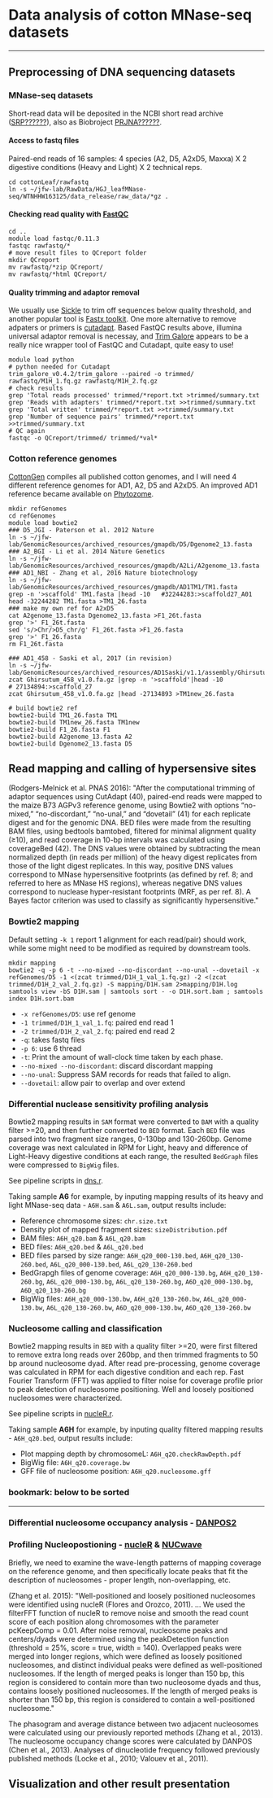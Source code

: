 # Data analysis of cotton MNase-seq datasets
---

## Preprocessing of DNA sequencing datasets

### MNase-seq datasets
Short-read data will be deposited in the NCBI short read archive ([SRP??????](http://trace.ddbj.nig.ac.jp/DRASearch/study?acc=SRP??????)), also as Biobroject [PRJNA??????](https://www.ncbi.nlm.nih.gov/bioproject/PRJNA??????).

#### Access to fastq files
Paired-end reads of 16 samples: 4 species (A2, D5, A2xD5, Maxxa) X 2 digestive conditions (Heavy and Light) X 2 technical reps.

    cd cottonLeaf/rawfastq
    ln -s ~/jfw-lab/RawData/HGJ_leafMNase-seq/WTNHHW163125/data_release/raw_data/*gz .

#### Checking read quality with [FastQC](http://www.bioinformatics.bbsrc.ac.uk/projects/fastqc/)
    cd ..
    module load fastqc/0.11.3
    fastqc rawfastq/*
    # move result files to QCreport folder
    mkdir QCreport
    mv rawfastq/*zip QCreport/
    mv rawfastq/*html QCreport/
    
#### Quality trimming and adaptor removal
We usually use [Sickle](https://github.com/najoshi/sickle) to trim off sequences below quality threshold, and another popular tool is  [Fastx toolkit](http://hannonlab.cshl.edu/fastx_toolkit/). One more alternative to remove adpaters or primers is [cutadapt](https://cutadapt.readthedocs.io/). Based FastQC results above, illumina universal adaptor removal is necessay, and [Trim Galore](http://www.bioinformatics.babraham.ac.uk/projects/trim_galore/) appears to be a really nice wrapper tool of FastQC and Cutadapt, quite easy to use! 

    module load python 
    # python needed for Cutadapt
    trim_galore_v0.4.2/trim_galore --paired -o trimmed/ rawfastq/M1H_1.fq.gz rawfastq/M1H_2.fq.gz
    # check results
    grep 'Total reads processed' trimmed/*report.txt >trimmed/summary.txt
    grep 'Reads with adapters' trimmed/*report.txt >>trimmed/summary.txt
    grep 'Total written' trimmed/*report.txt >>trimmed/summary.txt
    grep 'Number of sequence pairs' trimmed/*report.txt >>trimmed/summary.txt
    # QC again
    fastqc -o QCreport/trimmed/ trimmed/*val*

### Cotton reference genomes
[CottonGen](https://www.cottongen.org/data/download/genome#Ass) compiles all published cotton genomes, and I will need 4 different reference genomes for AD1, A2, D5 and A2xD5. An improved AD1 reference became available on [Phytozome](https://phytozome.jgi.doe.gov/pz/portal.html#!info?alias=Org_Ghirsutum_er).

    mkdir refGenomes
    cd refGenomes
    module load bowtie2
    ### D5_JGI - Paterson et al. 2012 Nature
    ln -s ~/jfw-lab/GenomicResources/archived_resources/gmapdb/D5/Dgenome2_13.fasta
    ### A2_BGI - Li et al. 2014 Nature Genetics
    ln -s ~/jfw-lab/GenomicResources/archived_resources/gmapdb/A2Li/A2genome_13.fasta
    ### AD1_NBI - Zhang et al, 2016 Nature biotechnology
    ln -s ~/jfw-lab/GenomicResources/archived_resources/gmapdb/AD1TM1/TM1.fasta
    grep -n '>scaffold' TM1.fasta |head -10   #32244283:>scaffold27_A01
    head -32244282 TM1.fasta >TM1_26.fasta 
    ### make my own ref for A2xD5
    cat A2genome_13.fasta Dgenome2_13.fasta >F1_26t.fasta
    grep '>' F1_26t.fasta 
    sed 's/>Chr/>D5_chr/g' F1_26t.fasta >F1_26.fasta
    grep '>' F1_26.fasta
    rm F1_26t.fasta
    
    ### AD1_458 - Saski et al, 2017 (in revision)
    ln -s ~/jfw-lab/GenomicResources/archived_resources/AD1Saski/v1.1/assembly/Ghirsutum_458_v1.0.fa.gz
    zcat Ghirsutum_458_v1.0.fa.gz |grep -n '>scaffold'|head -10 
    # 27134894:>scaffold_27
    zcat Ghirsutum_458_v1.0.fa.gz |head -27134893 >TM1new_26.fasta 
    
    # build bowtie2 ref
    bowtie2-build TM1_26.fasta TM1
    bowtie2-build TM1new_26.fasta TM1new
    bowtie2-build F1_26.fasta F1
    bowtie2-build A2genome_13.fasta A2
    bowtie2-build Dgenome2_13.fasta D5

## Read mapping and calling of hypersensive sites
(Rodgers-Melnick et al. PNAS 2016): "After the computational trimming of adaptor sequences using CutAdapt (40), paired-end reads were mapped to the maize B73 AGPv3 reference genome, using Bowtie2 with options “no-mixed,” “no-discordant,” “no-unal,” and “dovetail” (41) for each replicate digest and for the genomic DNA. BED files were made from the resulting BAM files, using bedtools bamtobed, filtered for minimal alignment quality (≥10), and read coverage in 10-bp intervals was calculated using coverageBed (42). The DNS values were obtained by subtracting the mean normalized depth (in reads per million) of the heavy digest replicates from those of the light digest replicates. In this way, positive DNS values correspond to MNase hypersensitive footprints (as defined by ref. 8; and referred to here as MNase HS regions), whereas negative DNS values correspond to nuclease hyper-resistant footprints (MRF, as per ref. 8). A Bayes factor criterion was used to classify as significantly hypersensitive."

### Bowtie2 mapping
Default setting `-k 1` report 1 alignment for each read/pair) should work, while some might need to be modified as required by downstream tools.

    mkdir mapping
    bowtie2 -q -p 6 -t --no-mixed --no-discordant --no-unal --dovetail -x refGenomes/D5 -1 <(zcat trimmed/D1H_1_val_1.fq.gz) -2 <(zcat trimmed/D1H_2_val_2.fq.gz) -S mapping/D1H.sam 2>mapping/D1H.log
    samtools view -bS D1H.sam | samtools sort - -o D1H.sort.bam ; samtools index D1H.sort.bam

* `-x refGenomes/D5`: use ref genome
* `-1 trimmed/D1H_1_val_1.fq`: paired end read 1
* `-2 trimmed/D1H_2_val_2.fq`: paired end read 2
* `-q`: takes fastq files
* `-p 6`: use 6 thread
* `-t`: Print the amount of wall-clock time taken by each phase.
* `--no-mixed --no-discordant`: discard discordant mapping
* `--no-unal`: Suppress SAM records for reads that failed to align.
* `--dovetail`: allow pair to overlap and over extend

### Differential nuclease sensitivity profiling analysis
Bowtie2 mapping results in `SAM` format were converted to `BAM` with a quality filter >=20, and then further converted to `BED` format. Each `BED` file was parsed into two fragment size ranges, 0-130bp and 130-260bp. Genome coverage was next calculated in RPM for Light, heavy and difference of Light-Heavy digestive conditions at each range, the resulted `BedGraph` files were compressed to `BigWig` files.

See pipeline scripts in [dns.r](dns.r).

Taking sample **A6** for example, by inputing mapping results of its heavy and light MNase-seq data - `A6H.sam` & `A6L.sam`, output results include:
* Reference chromosome sizes: `chr.size.txt`
* Density plot of mapped fragment sizes: `sizeDistribution.pdf`
* BAM files: `A6H_q20.bam` & `A6L_q20.bam`
* BED files: `A6H_q20.bed` & `A6L_q20.bed`
* BED files parsed by size range: `A6H_q20_000-130.bed`, `A6H_q20_130-260.bed`, `A6L_q20_000-130.bed`, `A6L_q20_130-260.bed`
* BedGrapgh files of genome coverage: `A6H_q20_000-130.bg`, `A6H_q20_130-260.bg`, `A6L_q20_000-130.bg`, `A6L_q20_130-260.bg`, `A6D_q20_000-130.bg`, `A6D_q20_130-260.bg`
* BigWig files:  `A6H_q20_000-130.bw`, `A6H_q20_130-260.bw`, `A6L_q20_000-130.bw`, `A6L_q20_130-260.bw`, `A6D_q20_000-130.bw`, `A6D_q20_130-260.bw`

### Nucleosome calling and classification
Bowtie2 mapping results in `BED` with a quality filter >=20, were first filtered to remove extra long reads over 260bp, and then trimmed fragments to 50 bp around nucleosome dyad. After read pre-processing, genome coverage was calculated in RPM for each digestive condition and each rep. Fast Fourier Transform (FFT) was applied to filter noise for coverage profile prior to peak detection of nucleosome positioning. Well and loosely positioned nucleosomes were characterized.

See pipeline scripts in [nucleR.r](nucleR.r).

Taking sample **A6H** for example, by inputing quality filtered mapping results  - `A6H_q20.bed`, output results include:
* Plot mapping depth by chromosomeL: `A6H_q20.checkRawDepth.pdf`
* BigWig file: `A6H_q20.coverage.bw`
* GFF file of nucleosome position: `A6H_q20.nucleosome.gff`


### bookmark: below to be sorted 
---

### Differential nucleosome occupancy analysis - [DANPOS2](https://sites.google.com/site/danposdoc/)

### Profiling Nucleopostioning - [nucleR](http://bioconductor.org/packages/release/bioc/html/nucleR.html) & [NUCwave](http://nucleosome.usal.es/nucwave/)
Briefly, we need to examine the wave-length patterns of mapping coverage on the reference genome, and then specifically locate peaks that fit the description of nucleosomes - proper length, non-overlapping, etc.

(Zhang et al. 2015): "Well-positioned and loosely positioned nucleosomes were identified using nucleR (Flores and Orozco, 2011). ... We used the filterFFT function of nucleR to remove noise and smooth the read count score of each position along chromosomes with the parameter pcKeepComp = 0.01. After noise removal, nucleosome peaks and centers/dyads were determined using the peakDetection function (threshold = 25%, score = true, width = 140). Overlapped peaks were merged into longer regions, which were defined as loosely positioned nucleosomes, and distinct individual peaks were defined as well-positioned nucleosomes. If the length of merged peaks is longer than 150 bp, this region is considered to contain more than two nucleosome dyads and thus, contains loosely positioned nucleosomes. If the length of merged peaks is shorter than 150 bp, this region is considered to contain a well-positioned nucleosome."

The phasogram and average distance between two adjacent nucleosomes were calculated using our previously reported methods (Zhang et al., 2013). The nucleosome occupancy change scores were calculated by DANPOS (Chen et al., 2013). Analyses of dinucleotide frequency followed previously published methods (Locke et al., 2010; Valouev et al., 2011).

## Visualization and other result presentation
